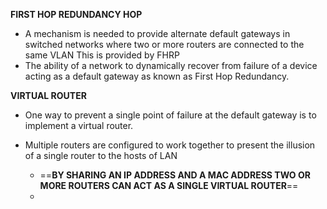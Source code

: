 **FIRST HOP REDUNDANCY HOP**

+ A mechanism is needed to provide alternate default gateways in switched networks where two or more routers are connected to the same VLAN This is provided by FHRP
+ The ability of a network to dynamically recover from failure of a device acting as a default gateway as known as First Hop Redundancy. 


**VIRTUAL ROUTER**

+ One way to prevent a single point of failure at the default gateway is to implement a virtual router.
+ Multiple routers are configured to work together to present the illusion of a single router to the hosts of LAN

	+ ==**BY SHARING AN IP ADDRESS AND A MAC ADDRESS TWO OR MORE ROUTERS CAN ACT AS A SINGLE VIRTUAL ROUTER**==
	+ 

